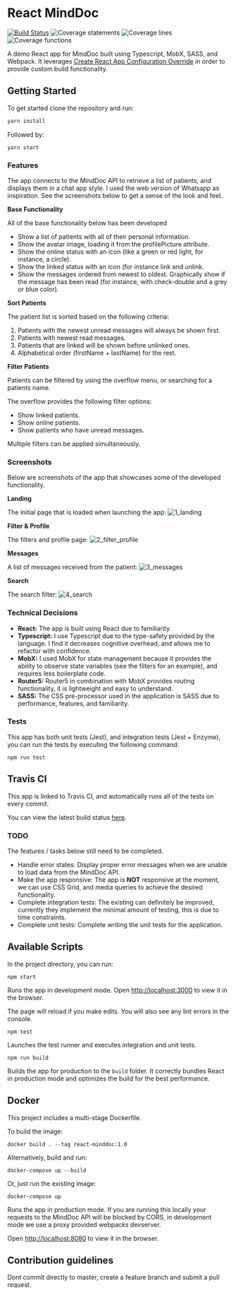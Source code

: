 # React MindDoc

[![Build Status](https://travis-ci.org/nicolaspearson/react.minddoc.svg?branch=master)](https://travis-ci.org/nicolaspearson/react.minddoc)
![Coverage statements](https://raw.githubusercontent.com/nicolaspearson/react.minddoc/master/coverage/badge-statements.svg?sanitize=true)
![Coverage lines](https://raw.githubusercontent.com/nicolaspearson/react.minddoc/master/coverage/badge-lines.svg?sanitize=true)
![Coverage functions](https://raw.githubusercontent.com/nicolaspearson/react.minddoc/master/coverage/badge-functions.svg?sanitize=true)

A demo React app for MindDoc built using Typescript, MobX, SASS, and Webpack. It leverages [Create React App Configuration Override](https://github.com/sharegate/craco) in order to provide custom build functionality.

## Getting Started

To get started clone the repository and run:

```bash
yarn install
```

Followed by:

```
yarn start
```

### Features

The app connects to the MindDoc API to retrieve a list of patients, and displays them in a chat app style. I used the web version of Whatsapp as inspiration. See the screenshots below to get a sense of the look and feel.

**Base Functionality**

All of the base functionality below has been developed

- Show a list of patients with all of their personal information.
- Show the avatar image, loading it from the profilePicture attribute.
- Show the online status with an icon (like a green or red light, for instance, a circle).
- Show the linked status with an icon (for instance link and unlink.
- Show the messages ordered from newest to oldest. Graphically show if the message has been read (for instance, with check-double and a grey or blue color).

**Sort Patients**

The patient list is sorted based on the following criteria:

1. Patients with the newest unread messages will always be shown first.
2. Patients with newest read messages.
3. Patients that are linked will be shown before unlinked ones.
4. Alphabetical order (firstName + lastName) for the rest.

**Filter Patients**

Patients can be filtered by using the overflow menu, or searching for a patients name.

The overflow provides the following filter options:

- Show linked patients.
- Show online patients.
- Show patients who have unread messages.

Multiple filters can be applied simultaneously.

### Screenshots

Below are screenshots of the app that showcases some of the developed functionality.

**Landing**

The initial page that is loaded when launching the app:
![1_landing](/screenshots/1_landing.png)

**Filter & Profile**

The filters and profile page:
![2_filter_profile](/screenshots/2_filter_profile.png)

**Messages**

A list of messages received from the patient:
![3_messages](/screenshots/3_messages.png)

**Search**

The search filter:
![4_search](/screenshots/4_search.png)

### Technical Decisions

- **React:** The app is built using React due to familiarity.
- **Typescript:** I use Typescript due to the type-safety provided by the language. I find it decreases cognitive overhead, and allows me to refactor with confidence.
- **MobX:** I used MobX for state management because it provides the ability to observe state variables (see the filters for an example), and requires less boilerplate code.
- **Router5:** Router5 in combination with MobX provides routing functionality, it is lightweight and easy to understand.
- **SASS:** The CSS pre-processor used in the application is SASS due to performance, features, and familiarity.

### Tests

This app has both unit tests (Jest), and integration tests (Jest + Enzyme), you can run the tests by executing the following command:

```
npm run test
```

## Travis CI

This app is linked to Travis CI, and automatically runs all of the tests on every commit.

You can view the latest build status [here](https://travis-ci.org/nicolaspearson/react.minddoc).

### TODO

The features / tasks below still need to be completed.

- Handle error states: Display proper error messages when we are unable to load data from the MindDoc API.
- Make the app responsive: The app is **NOT** responsive at the moment, we can use CSS Grid, and media queries to achieve the desired functionality.
- Complete integration tests: The existing can definitely be improved, currently they implement the minimal amount of testing, this is due to time constraints.
- Complete unit tests: Complete writing the unit tests for the application.

## Available Scripts

In the project directory, you can run:

`npm start`

Runs the app in development mode.
Open [http://localhost:3000](http://localhost:3000) to view it in the browser.

The page will reload if you make edits.
You will also see any lint errors in the console.

`npm test`

Launches the test runner and executes integration and unit tests.

`npm run build`

Builds the app for production to the `build` folder.
It correctly bundles React in production mode and optimizes the build for the best performance.

## Docker

This project includes a multi-stage Dockerfile.

To build the image:

```
docker build . --tag react-minddoc:1.0
```

Alternatively, build and run:

```
docker-compose up --build
```

Or, just run the existing image:

```
docker-compose up
```

Runs the app in production mode. If you are running this locally your requests to the MindDoc API will be blocked by CORS, in development mode we use a proxy provided webpacks devserver.

Open [http://localhost:8080](http://localhost:8080) to view it in the browser.

## Contribution guidelines

Dont commit directly to master, create a feature branch and submit a pull request.
